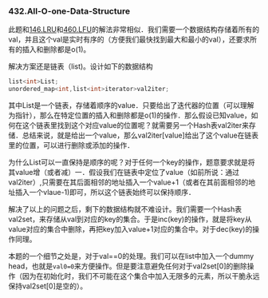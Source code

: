### 432.All-O-one-Data-Structure

此题和[146.LRU](https://github.com/wisdompeak/LeetCode/tree/master/Design/146.LRU-Cache)和[460.LFU](https://github.com/wisdompeak/LeetCode/tree/master/Design/460.LFU-Cache)的解法非常相似．我们需要一个数据结构存储着所有的val，并且这个val是实时有序的（方便我们最快找到最大和最小的val），还要求所有的插入和删除都是o(1)。

解决方案还是链表（list<int>)。设计如下的数据结构
```cpp
list<int>List;
unordered_map<int,list<int>iterator>val2iter;
```
其中List是一个链表，存储着顺序的value．只要给出了迭代器的位置（可以理解为指针），那么在特定位置的插入和删除都是o(1)的操作．那么假设已知value，如何在这个链表里找到这个对应value的位置呢？就需要另一个Hash表val2iter来存储．总结来说，就是给出一个value，那么val2iter[value]给出了这个value在链表里的位置，可以进行删除或添加的操作．

为什么List可以一直保持是顺序的呢？对于任何一个key的操作，题意要求就是将其value增（或者减）一．假设我们在链表中定位了value（如前所说：通过val2iter）,只需要在其后面相邻的地址插入一个value+1（或者在其前面相邻的地址插入一个vlaue-1)即可，所以这个链表始终可以保持顺序．

解决了以上的问题之后，剩下的数据结构就不难设计。我们需要一个Hash表val2set，来存储从val到对应的key的集合。于是inc(key)的操作，就是将key从value对应的集合中删除，再把key加入value+1对应的集合中。对于dec(key)的操作同理。

本题的一个细节之处是，对于val==0的处理。我们可以在list中加入一个dummy head，也就是```val0=0```来方便操作。但是要注意避免任何对于val2set[0]的删除操作（因为在初始化时，我们不可能在这个集合中加入无限多的元素，所以干脆永远保持val2set[0]是空的）。

